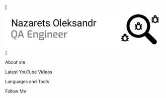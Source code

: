 [ ![Header](https://github.com/Enginer2/Enginer2/blob/main/assets/%D0%A2%D0%B5%D1%81%D1%82%D1%83%D0%B2%D0%B0%D0%BD%D0%BD%D1%8F.jpg)]

About me

Latest YouTube Videos

Languages and Tools

Follow Me